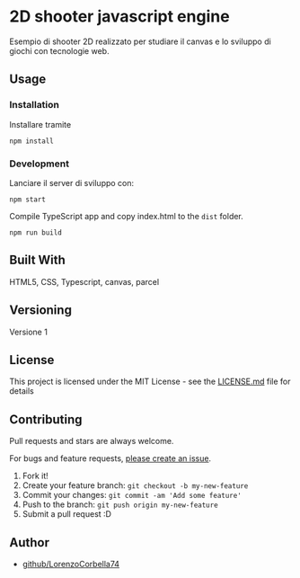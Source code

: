 # 2D shooter javascript engine

Esempio di shooter 2D realizzato per studiare il canvas e lo sviluppo di giochi con tecnologie web. 

## Usage

### Installation
Installare tramite

    npm install

### Development

Lanciare il server di sviluppo con:

    npm start
    

Compile TypeScript app and copy index.html to the `dist` folder.

    npm run build




## Built With

HTML5, CSS, Typescript, canvas, parcel

## Versioning

Versione 1

## License

This project is licensed under the MIT License - see the [LICENSE.md](LICENSE.md) file for details


## Contributing

Pull requests and stars are always welcome.

For bugs and feature requests, [please create an issue](https://github.com/LorenzoCorbella74/testCanvasGame/issues).

1. Fork it!
2. Create your feature branch: `git checkout -b my-new-feature`
3. Commit your changes: `git commit -am 'Add some feature'`
4. Push to the branch: `git push origin my-new-feature`
5. Submit a pull request :D

## Author

- [github/LorenzoCorbella74](https://github.com/LorenzoCorbella74)

